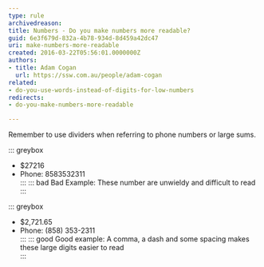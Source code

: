 ```yaml
---
type: rule
archivedreason: 
title: Numbers - Do you make numbers more readable?
guid: 6e3f679d-832a-4b78-934d-8d459a42dc47
uri: make-numbers-more-readable
created: 2016-03-22T05:56:01.0000000Z
authors:
- title: Adam Cogan
  url: https://ssw.com.au/people/adam-cogan
related:
- do-you-use-words-instead-of-digits-for-low-numbers
redirects:
- do-you-make-numbers-more-readable

---
```


Remember to use dividers when referring to phone numbers or large sums.

<!--endintro-->

::: greybox
- $27216
- Phone: 8583532311  
:::
::: bad
Bad Example: These number are unwieldy and difficult to read  
:::

::: greybox
* $2,721.65
* Phone: (858) 353-2311  
:::
::: good
Good example: A comma, a dash and some spacing makes these large digits easier to read  
:::
